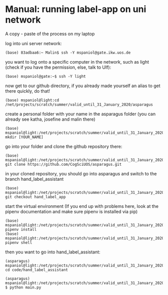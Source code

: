 # Manual: running label-app on uni network


A copy - paste of the process on my laptop

log into uni server network: 
```
(base) 83adbaa6:~ Malin$ ssh -Y mspaniol@gate.ikw.uos.de
```

you want to log onto a specific computer in the network, such as light (check if you have the permission, else, talk to Ulf):
```
(base) mspaniol@gate:~$ ssh -Y light
```

now get to our github directory, if you already made yourself an alias to get there quickly, do that!
```
(base) mspaniol@light:cd /net/projects/scratch/summer/valid_until_31_January_2020/asparagus
```

create a personal folder with your name in the asparagus folder (you can already see katha, josefine and malin there)
```
(base) mspaniol@light:/net/projects/scratch/summer/valid_until_31_January_2020/asparagus$ mkdir [YOUR_NAME]
```

go into your folder and clone the github repository there:
```
(base) mspaniol@light:/net/projects/scratch/summer/valid_until_31_January_2020/asparagus/[YOUR_NAME]$ git clone https://github.com/CogSciUOS/asparagus.git
```
in your cloned repository, you should go into asparagus and switch to the branch hand_label_assistant
```
(base) mspaniol@light:/net/projects/scratch/summer/valid_until_31_January_2020/asparagus/malin/asparagus$ git checkout hand_label_app
```

start the virtual environment (If you end up with problems here, look at the pipenv documentation and make sure pipenv is installed via pip)
```
(base) mspaniol@light:/net/projects/scratch/summer/valid_until_31_January_2020/asparagus/malin/asparagus$ pipenv install
(base) mspaniol@light:/net/projects/scratch/summer/valid_until_31_January_2020/asparagus/malin/asparagus$ pipenv shell
```

 then you want to go into hand_label_assistant:
```
(asparagus) mspaniol@light:/net/projects/scratch/summer/valid_until_31_January_2020/asparagus/malin/asparagus$ cd code/hand_label_assistant
```
```
(asparagus) mspaniol@light:/net/projects/scratch/summer/valid_until_31_January_2020/asparagus/malin/asparagus/code/hand_label_assistant $ python main.py
```
